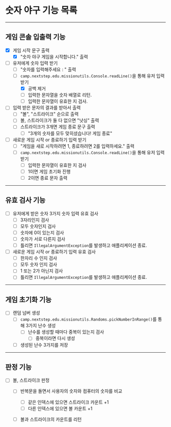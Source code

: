 # 숫자 야구 기능 목록

---
## 게임 콘솔 입출력 기능 
- [x] 게임 시작 문구 출력
  - [x] "숫자 야구 게임을 시작합니다." 출력
- [ ] 유저에게 숫자 입력 받기
  - [ ] "숫자를 입력해주세요 : " 출력
  - [ ] `camp.nextstep.edu.missionutils.Console.readLine()`을 통해 유저 입력 받기
    - [x] 공백 제거
    - [ ] 입력한 문자열을 숫자 배열로 리턴. 
    - [ ] 입력한 문자열이 유효한 지 검사.
- [ ] 입력 받은 문자의 결과를 받아서 출력
  - [ ] "볼", "스트라이크" 순으로 출력
  - [ ] 볼, 스트라이크가 둘 다 없으면 "낫싱" 출력
  - [ ] 스트라이크가 3개면 게임 종료 문구 출력
    - [ ] "3개의 숫자를 모두 맞히셨습니다! 게임 종료"
- [ ] 새로운 게임 시작 or 종료하기 입력 받기
    - [ ] "게임을 새로 시작하려면 1, 종료하려면 2를 입력하세요." 출력
    - [ ] `camp.nextstep.edu.missionutils.Console.readLine()`을 통해 유저 입력 받기
      - [ ] 입력한 문자열이 유효한 지 검사
      - [ ] 1이면 게임 초기화 진행
      - [ ] 2이면 종료 문자 출력
---
## 유효 검사 기능
- [ ] 유저에게 받은 숫자 3가지 숫자 입력 유효 검사
  - [ ] 3자리인지 검사
  - [ ] 모두 숫자인지 검사
  - [ ] 숫자에 0이 있는지 검사
  - [ ] 숫자가 서로 다른지 검사
  - [ ] 틀리면 `IllegalArgumentException`를 발생하고 애플리케이션 종료.
- [ ] 새로운 게임 시작 or 종료하기 입력 유효 검사
    - [ ] 한자리 수 인지 검사
    - [ ] 모두 숫자 인지 검사
    - [ ] 1 또는 2가 아닌지 검사
    - [ ] 틀리면 `IllegalArgumentException`를 발생하고 애플리케이션 종료.
---
## 게임 초기화 기능
- [ ] 랜덤 넘버 생성
  - [ ] `camp.nextstep.edu.missionutils.Randoms.pickNumberInRange()`를 통해 3가지 난수 생성
    - [ ] 난수를 생성할 때마다 중복이 있는지 검사 
      - [ ] 중복이라면 다시 생성
  - [ ] 생성된 난수 3가지를 저장
---
## 판정 기능
- [ ] 볼, 스트라이크 판정
  - [ ] 반복문을 돌면서 사용자의 숫자와 컴퓨터의 숫자를 비교
    - [ ] 같은 인덱스에 있으면 스트라이크 카운트 +1
    - [ ] 다른 인덱스에 있으면 볼 카운트 +1
  - [ ] 볼과 스트라이크의 카운트를 리턴

